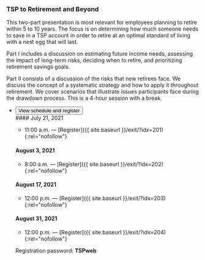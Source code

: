 ### TSP to Retirement and Beyond

This two-part presentation is most relevant for employees planning to retire within 5 to 10 years. The focus is on determining how much someone needs to save in a TSP account in order to retire at an optimal standard of living with a nest egg that will last.

Part I includes a discussion on estimating future income needs, assessing the impact of long-term risks, deciding when to retire, and prioritizing retirement savings goals.

Part II consists of a discussion of the risks that new retirees face. We discuss the concept of a systematic strategy and how to apply it throughout retirement. We cover scenarios that illustrate issues participants face during the drawdown process. This is a 4-hour session with a break.

<ul class="usa-accordion">
<li>
  <button
    class="usa-accordion-button"
    aria-expanded="false"
    aria-controls="register-tsp-to-retirement-and-beyond">
    View schedule and register
  </button>
<div id="register-tsp-to-retirement-and-beyond" class="usa-accordion-content" markdown="1">

<div class="usa-grid">
<!-- 1/2 -->
<div class="usa-width-one-half" markdown="1">
#### July 21, 2021

- 11:00 a.m. — [Register]({{ site.baseurl }}/exit/?idx=201){:rel="nofollow"}

#### August 3, 2021

- 8:00 a.m. — [Register]({{ site.baseurl }}/exit/?idx=202){:rel="nofollow"}

#### August 17, 2021

- 12:00 p.m. — [Register]({{ site.baseurl }}/exit/?idx=203){:rel="nofollow"}

#### August 31, 2021

- 12:00 p.m. — [Register]({{ site.baseurl }}/exit/?idx=204){:rel="nofollow"}
</div>
<!-- 2/2 -->
<div class="usa-width-one-half" markdown="1">

Registration password: **TSPweb**

</div>
</div> <!-- END usa.grid -->

</div>
</li>
</ul>
